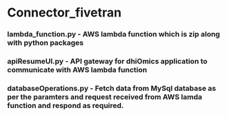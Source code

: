 # Connector_fivetran
### lambda_function.py - AWS lambda function which is zip along with python packages
### apiResumeUI.py - API gateway for dhiOmics application to communicate with AWS lambda function
### databaseOperations.py - Fetch data from MySql database as per the paramters and request received from AWS lamda function and respond as required. 
